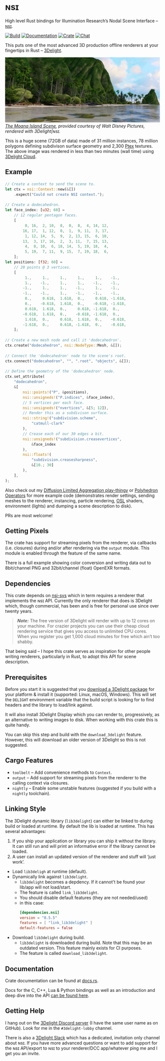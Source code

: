 # ɴsɪ

High level Rust bindings for Illumination Research’s Nodal Scene
Interface – [ɴsɪ](https://nsi.readthedocs.io/).

[![Build](https://github.com/virtualritz/nsi/workflows/Build/badge.svg)](https://github.com/virtualritz/nsi/actions)
[![Documentation](https://docs.rs/nsi/badge.svg)](https://docs.rs/nsi)
[![Crate](https://img.shields.io/crates/v/nsi.svg)](https://crates.io/crates/nsi)
[![Chat](https://badges.gitter.im/n-s-i/community.svg)](https://gitter.im/n-s-i/community)

This puts one of the most advanced 3D production offline renderers at
your fingertips in Rust – [3Delight](https://www.3delight.com/).

![Moana Island, rendered with 3Delight|ɴsɪ](moana_island.jpg)
*[The Moana Island Scene](https://www.technology.disneyanimation.com/islandscene),
provided courtesy of Walt Disney Pictures, rendered with 3Delight|ɴsɪ.*

This is a huge scene (72GB of data) made of 31 million instances,
78 million polygons defining subdivison surface geometry and 2,300
[Ptex](http://ptex.us/) textures. The above image was rendered in less
than two minutes (wall time) using
[3Delight Cloud](https://documentation.3delightcloud.com/display/3DLC/Cloud+Rendering+Speed).

## Example

```rust
// Create a context to send the scene to.
let ctx = nsi::Context::new(&[])
    .expect("Could not create NSI context.");

// Create a dodecahedron.
let face_index: [u32; 60] =
    // 12 regular pentagon faces.
    [
         0, 16,  2, 10,  8,  0,  8,  4, 14, 12,
        16, 17,  1, 12,  0,  1,  9, 11,  3, 17,
         1, 12, 14,  5,  9,  2, 13, 15,  6, 10,
        13,  3, 17, 16,  2,  3, 11,  7, 15, 13,
         4,  8, 10,  6, 18, 14,  5, 19, 18,  4,
         5, 19,  7, 11,  9, 15,  7, 19, 18,  6,
    ];
let positions: [f32; 60] =
    // 20 points @ 3 vertices.
    [
         1.,     1.,     1.,     1.,     1.,    -1.,
         1.,    -1.,     1.,     1.,    -1.,    -1.,
        -1.,     1.,     1.,    -1.,     1.,    -1.,
        -1.,    -1.,     1.,    -1.,    -1.,    -1.,
         0.,     0.618,  1.618,  0.,     0.618, -1.618,
         0.,    -0.618,  1.618,  0.,    -0.618, -1.618,
         0.618,  1.618,  0.,     0.618, -1.618,  0.,
        -0.618,  1.618,  0.,    -0.618, -1.618,  0.,
         1.618,  0.,     0.618,  1.618,  0.,    -0.618,
        -1.618,  0.,     0.618, -1.618,  0.,    -0.618,
    ];

// Create a new mesh node and call it 'dodecahedron'.
ctx.create("dodecahedron", nsi::NodeType::Mesh, &[]);

// Connect the 'dodecahedron' node to the scene's root.
ctx.connect("dodecahedron", "", ".root", "objects", &[]);

// Define the geometry of the 'dodecahedron' node.
ctx.set_attribute(
    "dodecahedron",
    &[
        nsi::points!("P", &positions),
        nsi::unsigneds!("P.indices", &face_index),
        // 5 vertices per each face.
        nsi::unsigneds!("nvertices", &[5; 12]),
        // Render this as a subdivison surface.
        nsi::string!("subdivision.scheme",
            "catmull-clark"
        ),
        // Crease each of our 30 edges a bit.
        nsi::unsigneds!("subdivision.creasevertices",
            &face_index
        ),
        nsi::floats!(
            "subdivision.creasesharpness",
            &[10.; 30]
        ),
    ],
);
```
Also check out my
[Diffusion Limited Aggregation play-thingy](https://github.com/virtualritz/rust-diffusion-limited-aggregation)
or
[Polyhedron Operators](https://github.com/virtualritz/polyhedron-operators)
for more example code (demonstrates render settings, sending meshes
to the renderer, instancing, particle rendering, [OSL](https://github.com/imageworks/OpenShadingLanguage)
shaders, environment (lights) and dumping a scene description to disk).

PRs are most welcome!

## Getting Pixels

The crate has support for streaming pixels from the renderer, via
callbacks (i.e. closures) during and/or after rendering via the
`output` module. This module is enabled through the feature of the
same name.

There is a full example showing color conversion and writing data
out to 8bit/channel PNG and 32bit/channel (float) OpenEXR formats.

## Dependencies

This crate depends on [nsi-sys](https://github.com/virtualritz/nsi-sys)
which in term requires a renderer that implements the ɴsɪ API.
Currently the only renderer that does is 3Delight which, though
commercial, has been and is free for personal use since over twenty
years.

> **_Note:_** The free version of 3Delight will render with up to 12
cores on your machine. For crazier projects you can use their cheap
cloud rendering service that gives you access to unlimited CPU cores.
When you register you get 1,000 cloud minutes for free which ain’t too
shabby.

That being said – I hope this crate serves as inspiration for other
people writing renderers, particularly in Rust, to adopt this API for
scene description.

## Prerequisites

Before you start it is suggested that you [download a 3Delight
package](https://www.3delight.com/download) for your platform & install
it (supported: Linux, macOS, Windows). This will set the `DELIGHT`
environment variable that the build script is looking for to find
headers and the library to load/link against.

It will also install 3Delight Display which you can render to,
progressively, as an alternative to writing images to disk. When working
with this crate this is quite handy.

You can skip this step and build with the `download_3delight` feature.
However, this will download an older version of 3Delight so this is
not suggested.

## Cargo Features
* `toolbelt` – Add convenience methods to `Context`.
* `output` – Add support for streaming pixels from the renderer
    to the calling context via closures.
* `nightly` – Enable some unstable features (suggested if you
    build with a `nightly` toolchain).

## Linking Style

The 3Delight dynamic library (`lib3delight`) can either be linked to
during build or loaded at runtime.
By default the lib is loaded at runtime. This has several
advantages:
1. If you ship your application or library you can ship it without
   the library. It can still run and will print an informative error
   if the library cannot be loaded.
2. A user can install an updated version of the renderer and stuff
   will ‘just work’.

* Load `lib3deligh` at runtime (default).
* Dynamically link against `lib3delight`.
  * `lib3delight` becomes a depdency. If it cannot't be found your
    lib/app will not load/start.
  * The feature is called `link_lib3delight`.
  * You should disable default features (they are not needed/used)
  * in this case:
    ```toml
    [dependencies.nsi]
    version = "0.5.5"
    features = [ "link_lib3delight" ]
    default-features = false
    ```
* Download `lib3delight` during build.
  * `lib3delight` is downloaded during build. Note that this may be
    an outdated version. This feature mainly exists for CI purposes.
  * The feature is called `download_lib3delight`.

## Documentation

Crate documentation can be found at [docs.rs](https://docs.rs/nsi/).

Docs for the C, C++, Lua & Python bindings as well as an introduction
and deep dive into the API [can be found here](https://nsi.readthedocs.io/).

## Getting Help

I hang out on the [3Delight Discord server](https://discord.gg/MGtJx4q)
(I have the same user name as on GitHub). Look for me in the
`#3delight-lobby` channel.

There is also a [3Delight Slack](https://join.slack.com/t/3delight/shared_invite/zt-eipakj10-lK84ZzUzWgDw0qJ3Z3KuOg)
which has a dedicated, invitation only channel about ɴsɪ. If you have
more advanced questions or want to add support for the ɴsɪ API/export to
ɴsɪ to your renderer/DCC app/whatever ping me and I get you an invite.
